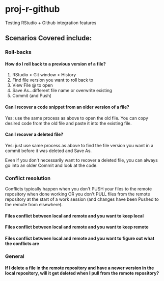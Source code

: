 # proj-r-github
Testing RStudio + Github integration features

## Scenarios Covered include:

### Roll-backs

#### How do I roll back to a previous version of a file?

1. RStudio > Git window > History
2. Find file version you want to roll back to
3. View File @ <commit id> to open
4. Save As...different file name or overwrite existing
5. Commit (and Push)

#### Can I recover a code snippet from an older version of a file?

Yes: use the same process as above to open the old file. You can copy desired code from the old file and paste it into the existing file. 

#### Can I recover a deleted file?

Yes: just use same process as above to find the file version you want in a commit before it was deleted and Save As.

Even if you don't necessarily want to recover a deleted file, you can always go into an older Commit and look at the code.

### Conflict resolution

Conflicts typically happen when you don't PUSH your files to the remote repository when done working OR you don't PULL files from the remote repository at the start of a work session (and changes have been Pushed to the remote from elsewhere).

#### Files conflict between local and remote and you want to keep local

#### Files conflict between local and remote and you want to keep remote

#### Files conflict between local and remote and you want to figure out what the conflicts are

### General

#### If I delete a file in the remote repository and have a newer version in the local repository, will it get deleted when I pull from the remote repository?
